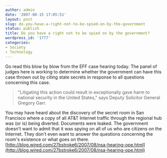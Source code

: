 ```yaml
---
author: admin
date: '2007-08-15 17:05:51'
layout: post
slug: do-you-have-a-right-not-to-be-spied-on-by-the-government
status: publish
title: Do you have a right not to be spied on by the government?
wordpress_id: '1777'
categories:
- Society
- Technology
---
```


Go read this blow by blow from the EFF case hearing today. The panel of
judges here is working to determine whether the government can have this
case thrown out by citing state secrets in response to all questions
concerning this case.

> "Litigating this action could result in exceptionally gave harm to
> national security in the United States," says Deputy Solicitor General
> Gregory Garr.

You may have heard about the discovery of the secret room in San
Francisco where a copy of all AT&T Internet traffic through the regional
hub was (or is) being diverted. Documents were leaked. The government
doesn't want to admit that it was spying on all of us who are citizens
on the Internet. They don't even want to answer the questions concerning
the room's existence or what goes on there.
[http://blog.wired.com/27bstroke6/2007/08/nsa-hearing-ope.html](http://blog.wired.com/27bstroke6/2007/08/nsa-hearing-ope.html)
